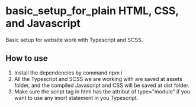 # basic_setup_for_plain HTML, CSS, and Javascript
Basic setup for website work with Typescript and SCSS.

## How to use
1. Install the dependencies by command npm i
2. All the Typescript and SCSS we are working with are saved at assets folder, and the compiled Javascript and CSS will be saved at dist folder.
3. Make sure the script tag in html has the attribut of type="module" if you want to use any imort statement in you Typescript.
<script type="module" src="./dist/main.js"></script>
